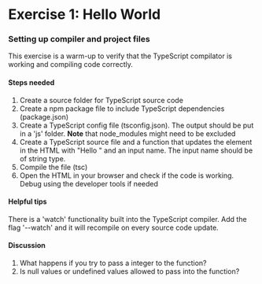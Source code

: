 # Exercise 1: Hello World
### Setting up compiler and project files
This exercise is a warm-up to verify that the TypeScript compilator is working and compiling code correctly.

#### Steps needed
1. Create a source folder for TypeScript source code
2. Create a npm package file to include TypeScript dependencies (package.json)
3. Create a TypeScript config file (tsconfig.json). The output should be put in a 'js' folder. **Note** that node_modules might need to be excluded
4. Create a TypeScript source file and a function that updates the <span> element in the HTML with "Hello " and an input name. The input name should be of string type. 
5. Compile the file (tsc)
6. Open the HTML in your browser and check if the code is working. Debug using the developer tools if needed

#### Helpful tips
There is a 'watch' functionality built into the TypeScript compiler. Add the flag '--watch' and it will recompile on every source code update.

#### Discussion
1. What happens if you try to pass a integer to the function?
2. Is null values or undefined values allowed to pass into the function?